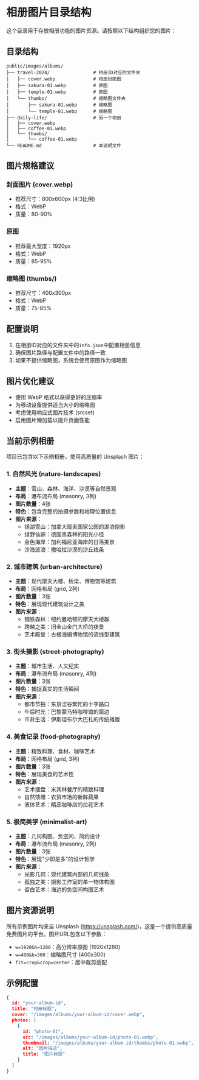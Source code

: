 # 相册图片目录结构

这个目录用于存放相册功能的图片资源。请按照以下结构组织您的图片：

## 目录结构

```
public/images/albums/
├── travel-2024/                # 相册ID对应的文件夹
│   ├── cover.webp              # 相册封面图
│   ├── sakura-01.webp          # 原图
│   ├── temple-01.webp          # 原图
│   └── thumbs/                 # 缩略图文件夹
│       ├── sakura-01.webp      # 缩略图
│       └── temple-01.webp      # 缩略图
├── daily-life/                 # 另一个相册
│   ├── cover.webp
│   ├── coffee-01.webp
│   └── thumbs/
│       └── coffee-01.webp
└── README.md                   # 本说明文件
```

## 图片规格建议

### 封面图片 (cover.webp)
- 推荐尺寸：800x600px (4:3比例)
- 格式：WebP
- 质量：80-90%

### 原图
- 推荐最大宽度：1920px
- 格式：WebP
- 质量：85-95%

### 缩略图 (thumbs/)
- 推荐尺寸：400x300px
- 格式：WebP  
- 质量：75-85%

## 配置说明

1. 在相册ID对应的文件夹中的`info.json`中配置相册信息
2. 确保图片路径与配置文件中的路径一致
3. 如果不提供缩略图，系统会使用原图作为缩略图

## 图片优化建议

- 使用 WebP 格式以获得更好的压缩率
- 为移动设备提供适当大小的缩略图
- 考虑使用响应式图片技术 (srcset)
- 启用图片懒加载以提升页面性能

## 当前示例相册

项目已包含以下示例相册，使用高质量的 Unsplash 图片：

### 1. 自然风光 (nature-landscapes)
- **主题**：雪山、森林、海洋、沙漠等自然景观
- **布局**：瀑布流布局 (masonry, 3列)
- **图片数量**：4张
- **特色**：包含完整的拍摄参数和地理位置信息
- **图片来源**：
  - 镜湖雪山：加拿大班夫国家公园的湖泊倒影
  - 绿野仙踪：德国黑森林的阳光小径
  - 金色海岸：加利福尼亚海岸的日落美景
  - 沙海波浪：撒哈拉沙漠的沙丘线条

### 2. 城市建筑 (urban-architecture)
- **主题**：现代摩天大楼、桥梁、博物馆等建筑
- **布局**：网格布局 (grid, 2列)
- **图片数量**：3张
- **特色**：展现现代建筑设计之美
- **图片来源**：
  - 钢铁森林：纽约曼哈顿的摩天大楼群
  - 跨越之美：旧金山金门大桥的夜景
  - 艺术殿堂：古根海姆博物馆的流线型建筑

### 3. 街头摄影 (street-photography)
- **主题**：城市生活、人文纪实
- **布局**：瀑布流布局 (masonry, 4列)
- **图片数量**：3张
- **特色**：捕捉真实的生活瞬间
- **图片来源**：
  - 都市节拍：东京涩谷繁忙的十字路口
  - 午后时光：巴黎蒙马特咖啡馆的窗边
  - 市井生活：伊斯坦布尔大巴扎的传统摊贩

### 4. 美食记录 (food-photography)
- **主题**：精致料理、食材、咖啡艺术
- **布局**：网格布局 (grid, 3列)
- **图片数量**：3张
- **特色**：展现美食的艺术性
- **图片来源**：
  - 艺术摆盘：米其林餐厅的精致料理
  - 自然馈赠：农贸市场的新鲜蔬果
  - 液体艺术：精品咖啡店的拉花艺术

### 5. 极简美学 (minimalist-art)
- **主题**：几何构图、负空间、简约设计
- **布局**：瀑布流布局 (masonry, 2列)
- **图片数量**：3张
- **特色**：展现"少即是多"的设计哲学
- **图片来源**：
  - 光影几何：现代建筑内部的几何线条
  - 孤独之美：摄影工作室的单一物体构图
  - 留白艺术：海边的负空间构图艺术

## 图片资源说明

所有示例图片均来自 Unsplash (https://unsplash.com/)，这是一个提供高质量免费图片的平台。图片URL包含以下参数：
- `w=1920&h=1280`：高分辨率原图 (1920x1280)
- `w=400&h=300`：缩略图尺寸 (400x300)
- `fit=crop&crop=center`：居中裁剪适配

## 示例配置

```json
{
  id: "your-album-id",
  title: "相册标题",
  cover: "/images/albums/your-album-id/cover.webp",
  photos: [
    {
      id: "photo-01",
      src: "/images/albums/your-album-id/photo-01.webp",
      thumbnail: "/images/albums/your-album-id/thumbs/photo-01.webp",
      alt: "图片描述",
      title: "图片标题"
    }
  ]
}
```